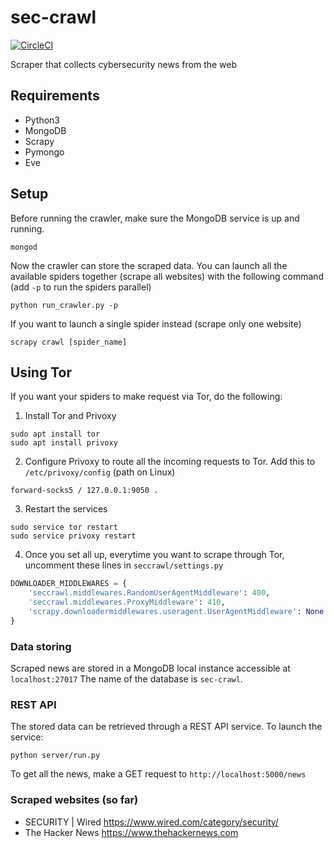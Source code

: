 # sec-crawl
[![CircleCI](https://circleci.com/gh/bobctr/sec-crawl.svg?style=svg)](https://circleci.com/gh/bobctr/sec-crawl)

Scraper that collects cybersecurity news from the web

## Requirements
  - Python3
  - MongoDB
  - Scrapy
  - Pymongo
  - Eve

## Setup
Before running the crawler, make sure the MongoDB service is up and running.
```
mongod
```

Now the crawler can store the scraped data.
You can launch all the available spiders together (scrape all websites) with the following command (add ```-p``` to run the spiders parallel)
```
python run_crawler.py -p
```
If you want to launch a single spider instead (scrape only one website)
```
scrapy crawl [spider_name]
```

## Using Tor
If you want your spiders to make request via Tor, do the following:

1. Install Tor and Privoxy
```
sudo apt install tor
sudo apt install privoxy
```

2. Configure Privoxy to route all the incoming requests to Tor.
   Add this to ```/etc/privoxy/config``` (path on Linux)
```
forward-socks5 / 127.0.0.1:9050 .
```

3. Restart the services
```
sudo service tor restart
sudo service privoxy restart
```

4. Once you set all up, everytime you want to scrape through Tor, uncomment these lines in ```seccrawl/settings.py```
```python
DOWNLOADER_MIDDLEWARES = {
    'seccrawl.middlewares.RandomUserAgentMiddleware': 400,
    'seccrawl.middlewares.ProxyMiddleware': 410,
    'scrapy.downloadermiddlewares.useragent.UserAgentMiddleware': None
}
```

### Data storing
Scraped news are stored in a MongoDB local instance accessible at ```localhost:27017```
The name of the database is ```sec-crawl```.

### REST API
The stored data can be retrieved through a REST API service.
To launch the service:
```
python server/run.py
```

To get all the news, make a GET request to ```http://localhost:5000/news```

### Scraped websites (so far)
  - SECURITY | Wired https://www.wired.com/category/security/
  - The Hacker News https://www.thehackernews.com
